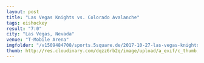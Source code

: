 ```yaml
---
layout: post
title: "Las Vegas Knights vs. Colorado Avalanche"
tags: eishockey
result: "7:0"
city: "Las Vegas, Nevada"
venue: "T-Mobile Arena"
imgfolder: "/v1509484708/sports.5square.de/2017-10-27-las-vegas-knights-vs-colorado-avalanche/"
thumb: http://res.cloudinary.com/dqzz6rb2q/image/upload/a_exif/c_thumb,g_center,h_251,w_251/v1509484708/sports.5square.de/2017-10-27-las-vegas-knights-vs-colorado-avalanche/IMG_2734.jpg
---
```

<div class="media">
  <a href="{{ site.img_baseurl }}{{ post.imagefolder }}IMG_2734.jpg"><img src="{{ site.img_baseurl }}{{ post.imagefolder }}IMG_2734.jpg" alt="" title="" /></a>
</div>
<div class="media">
  <a href="{{ site.img_baseurl }}/v1509485096/sports.5square.de/2017-10-27-las-vegas-knights-vs-colorado-avalanche/IMG_2735.jpg"><img src="{{ site.img_baseurl }}{{ site.img_thumb}}/v1509485096/sports.5square.de/2017-10-27-las-vegas-knights-vs-colorado-avalanche/IMG_2735.jpg" alt="" title="This right here is a caption." /></a>
</div>
<div class="media">
  <a href="{{ site.img_baseurl }}/v1509485096/sports.5square.de/2017-10-27-las-vegas-knights-vs-colorado-avalanche/IMG_2736.jpg"><img src="{{ site.img_baseurl }}{{ site.img_thumb}}/v1509485096/sports.5square.de/2017-10-27-las-vegas-knights-vs-colorado-avalanche/IMG_2736.jpg" alt="" title="This right here is a caption." /></a>
</div>
<div class="media">
  <a href="{{ site.img_baseurl }}/v1509485096/sports.5square.de/2017-10-27-las-vegas-knights-vs-colorado-avalanche/IMG_2738.jpg"><img src="{{ site.img_baseurl }}{{ site.img_thumb}}/v1509485096/sports.5square.de/2017-10-27-las-vegas-knights-vs-colorado-avalanche/IMG_2738.jpg" alt="" title="This right here is a caption." /></a>
</div>
<div class="media">
  <a href="{{ site.img_baseurl }}/v1509485096/sports.5square.de/2017-10-27-las-vegas-knights-vs-colorado-avalanche/IMG_2741.jpg"><img src="{{ site.img_baseurl }}{{ site.img_thumb}}/v1509485096/sports.5square.de/2017-10-27-las-vegas-knights-vs-colorado-avalanche/IMG_2741.jpg" alt="" title="This right here is a caption." /></a>
</div>
<div class="media">
  <a href="{{ site.img_baseurl }}/v1509485096/sports.5square.de/2017-10-27-las-vegas-knights-vs-colorado-avalanche/IMG_2742.jpg"><img src="{{ site.img_baseurl }}{{ site.img_thumb}}/v1509485096/sports.5square.de/2017-10-27-las-vegas-knights-vs-colorado-avalanche/IMG_2742.jpg" alt="" title="This right here is a caption." /></a>
</div>
<div class="media">
  <a href="{{ site.img_baseurl }}/v1509485096/sports.5square.de/2017-10-27-las-vegas-knights-vs-colorado-avalanche/IMG_2742.jpg"><img src="{{ site.img_baseurl }}{{ site.img_thumb}}/v1509485096/sports.5square.de/2017-10-27-las-vegas-knights-vs-colorado-avalanche/IMG_2742.jpg" alt="" title="This right here is a caption." /></a>
</div>
<div class="media">
  <a href="{{ site.img_baseurl }}/v1509485096/sports.5square.de/2017-10-27-las-vegas-knights-vs-colorado-avalanche/IMG_2742.jpg"><img src="{{ site.img_baseurl }}{{ site.img_thumb}}/v1509485096/sports.5square.de/2017-10-27-las-vegas-knights-vs-colorado-avalanche/IMG_2742.jpg" alt="" title="This right here is a caption." /></a>
</div>
<div class="media">
  <a href="{{ site.img_baseurl }}/v1509485096/sports.5square.de/2017-10-27-las-vegas-knights-vs-colorado-avalanche/IMG_2743.jpg"><img src="{{ site.img_baseurl }}{{ site.img_thumb}}/v1509485096/sports.5square.de/2017-10-27-las-vegas-knights-vs-colorado-avalanche/IMG_2743.jpg" alt="" title="This right here is a caption." /></a>
</div>
<div class="media">
  <a href="{{ site.img_baseurl }}/v1509485096/sports.5square.de/2017-10-27-las-vegas-knights-vs-colorado-avalanche/IMG_2746.jpg"><img src="{{ site.img_baseurl }}{{ site.img_thumb}}/v1509485096/sports.5square.de/2017-10-27-las-vegas-knights-vs-colorado-avalanche/IMG_2746.jpg" alt="" title="This right here is a caption." /></a>
</div>
<div class="media">
  <a href="{{ site.img_baseurl }}/v1509485096/sports.5square.de/2017-10-27-las-vegas-knights-vs-colorado-avalanche/IMG_2749.jpg"><img src="{{ site.img_baseurl }}{{ site.img_thumb}}/v1509485096/sports.5square.de/2017-10-27-las-vegas-knights-vs-colorado-avalanche/IMG_2749.jpg" alt="" title="This right here is a caption." /></a>
</div>
<div class="media">
  <a href="{{ site.img_baseurl }}/v1509485096/sports.5square.de/2017-10-27-las-vegas-knights-vs-colorado-avalanche/IMG_2756.jpg"><img src="{{ site.img_baseurl }}{{ site.img_thumb}}/v1509485096/sports.5square.de/2017-10-27-las-vegas-knights-vs-colorado-avalanche/IMG_2756.jpg" alt="" title="This right here is a caption." /></a>
</div>
<div class="media">
  <a href="{{ site.img_baseurl }}/v1509485096/sports.5square.de/2017-10-27-las-vegas-knights-vs-colorado-avalanche/IMG_2760.jpg"><img src="{{ site.img_baseurl }}{{ site.img_thumb}}/v1509485096/sports.5square.de/2017-10-27-las-vegas-knights-vs-colorado-avalanche/IMG_2760.jpg" alt="" title="This right here is a caption." /></a>
</div>
<div class="media">
  <a href="{{ site.img_baseurl }}/v1509485096/sports.5square.de/2017-10-27-las-vegas-knights-vs-colorado-avalanche/IMG_2768.jpg"><img src="{{ site.img_baseurl }}{{ site.img_thumb}}/v1509485096/sports.5square.de/2017-10-27-las-vegas-knights-vs-colorado-avalanche/IMG_2768.jpg" alt="" title="This right here is a caption." /></a>
</div>
<div class="media">
  <a href="http://res.cloudinary.com/dqzz6rb2q/video/upload/br_300,vc_h264/v1509492132/IMG_2744_i1xq4x.mov"><img src="http://res.cloudinary.com/dqzz6rb2q/video/upload/br_300,c_thumb,h_251,vc_h264,w_251/v1509492132/IMG_2744_i1xq4x.jpg" alt="" title="This right here is a caption." /></a>
</div>
